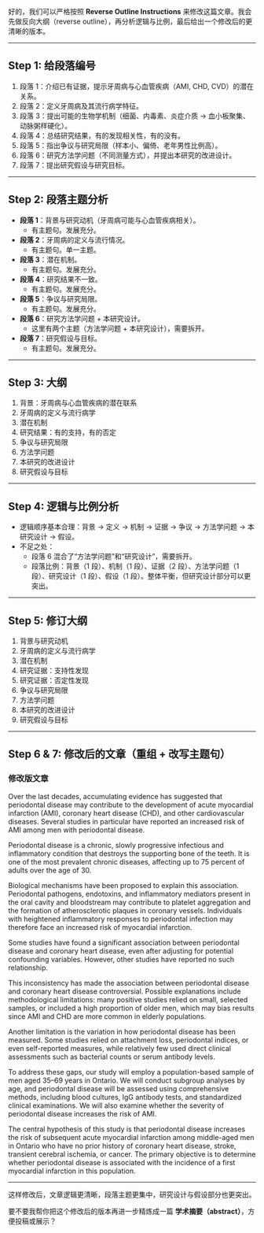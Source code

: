 好的，我们可以严格按照 **Reverse Outline Instructions** 来修改这篇文章。我会先做反向大纲（reverse outline），再分析逻辑与比例，最后给出一个修改后的更清晰的版本。

---

## Step 1: 给段落编号
1. 段落 1：介绍已有证据，提示牙周病与心血管疾病（AMI, CHD, CVD）的潜在关系。  
2. 段落 2：定义牙周病及其流行病学特征。  
3. 段落 3：提出可能的生物学机制（细菌、内毒素、炎症介质 → 血小板聚集、动脉粥样硬化）。  
4. 段落 4：总结研究结果，有的发现相关性，有的没有。  
5. 段落 5：指出争议与研究局限（样本小、偏倚、老年男性比例高）。  
6. 段落 6：研究方法学问题（不同测量方式），并提出本研究的改进设计。  
7. 段落 7：提出研究假设与研究目标。

---

## Step 2: 段落主题分析
- **段落 1**：背景与研究动机（牙周病可能与心血管疾病相关）。  
  - 有主题句。发展充分。  
- **段落 2**：牙周病的定义与流行情况。  
  - 有主题句。单一主题。  
- **段落 3**：潜在机制。  
  - 有主题句。发展充分。  
- **段落 4**：研究结果不一致。  
  - 有主题句。发展充分。  
- **段落 5**：争议与研究局限。  
  - 有主题句。发展充分。  
- **段落 6**：研究方法学问题 + 本研究设计。  
  - 这里有两个主题（方法学问题 + 本研究设计），需要拆开。  
- **段落 7**：研究假设与目标。  
  - 有主题句。发展充分。

---

## Step 3: 大纲
1. 背景：牙周病与心血管疾病的潜在联系  
2. 牙周病的定义与流行病学  
3. 潜在机制  
4. 研究结果：有的支持，有的否定  
5. 争议与研究局限  
6. 方法学问题  
7. 本研究的改进设计  
8. 研究假设与目标  

---

## Step 4: 逻辑与比例分析
- 逻辑顺序基本合理：背景 → 定义 → 机制 → 证据 → 争议 → 方法学问题 → 本研究设计 → 假设。  
- 不足之处：  
  - 段落 6 混合了“方法学问题”和“研究设计”，需要拆开。  
  - 段落比例：背景（1 段）、机制（1 段）、证据（2 段）、方法学问题（1 段）、研究设计（1 段）、假设（1 段）。整体平衡，但研究设计部分可以更突出。  

---

## Step 5: 修订大纲
1. 背景与研究动机  
2. 牙周病的定义与流行病学  
3. 潜在机制  
4. 研究证据：支持性发现  
5. 研究证据：否定性发现  
6. 争议与研究局限  
7. 方法学问题  
8. 本研究的改进设计  
9. 研究假设与目标  

---

## Step 6 & 7: 修改后的文章（重组 + 改写主题句）

### 修改版文章
Over the last decades, accumulating evidence has suggested that periodontal disease may contribute to the development of acute myocardial infarction (AMI), coronary heart disease (CHD), and other cardiovascular diseases. Several studies in particular have reported an increased risk of AMI among men with periodontal disease.  

Periodontal disease is a chronic, slowly progressive infectious and inflammatory condition that destroys the supporting bone of the teeth. It is one of the most prevalent chronic diseases, affecting up to 75 percent of adults over the age of 30.  

Biological mechanisms have been proposed to explain this association. Periodontal pathogens, endotoxins, and inflammatory mediators present in the oral cavity and bloodstream may contribute to platelet aggregation and the formation of atherosclerotic plaques in coronary vessels. Individuals with heightened inflammatory responses to periodontal infection may therefore face an increased risk of myocardial infarction.  

Some studies have found a significant association between periodontal disease and coronary heart disease, even after adjusting for potential confounding variables. However, other studies have reported no such relationship.  

This inconsistency has made the association between periodontal disease and coronary heart disease controversial. Possible explanations include methodological limitations: many positive studies relied on small, selected samples, or included a high proportion of older men, which may bias results since AMI and CHD are more common in elderly populations.  

Another limitation is the variation in how periodontal disease has been measured. Some studies relied on attachment loss, periodontal indices, or even self-reported measures, while relatively few used direct clinical assessments such as bacterial counts or serum antibody levels.  

To address these gaps, our study will employ a population-based sample of men aged 35–69 years in Ontario. We will conduct subgroup analyses by age, and periodontal disease will be assessed using comprehensive methods, including blood cultures, IgG antibody tests, and standardized clinical examinations. We will also examine whether the severity of periodontal disease increases the risk of AMI.  

The central hypothesis of this study is that periodontal disease increases the risk of subsequent acute myocardial infarction among middle-aged men in Ontario who have no prior history of coronary heart disease, stroke, transient cerebral ischemia, or cancer. The primary objective is to determine whether periodontal disease is associated with the incidence of a first myocardial infarction in this population.  

---

这样修改后，文章逻辑更清晰，段落主题更集中，研究设计与假设部分也更突出。  

要不要我帮你把这个修改后的版本再进一步精炼成一篇 **学术摘要（abstract）**，方便投稿或展示？